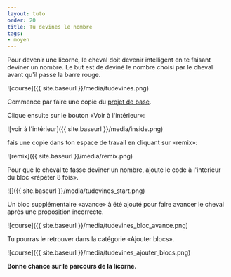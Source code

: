 ```yaml
---
layout: tuto
order: 20
title: Tu devines le nombre
tags:
- moyen
---
```


Pour devenir une licorne, le cheval doit devenir intelligent en te faisant deviner un nombre.
Le but est de deviné le nombre choisi par le cheval avant qu'il passe la barre rouge.

![course]({{ site.baseurl }}/media/tudevines.png)

Commence par faire une copie du [projet de base](https://scratch.mit.edu/projects/111400517/).

Clique ensuite sur le bouton «Voir à l'intérieur»:

![voir à l'intérieur]({{ site.baseurl }}/media/inside.png)

fais une copie dans ton espace de travail en cliquant sur «remix»:

![remix]({{ site.baseurl }}/media/remix.png)

Pour que le cheval te fasse deviner un nombre, ajoute le code à l'interieur du bloc «répéter 8 fois».

![]({{ site.baseurl }}/media/tudevines_start.png)

Un bloc supplémentaire «avance» à été ajouté pour faire avancer le cheval après une proposition incorrecte.

![course]({{ site.baseurl }}/media/tudevines_bloc_avance.png)

Tu pourras le retrouver dans la catégorie «Ajouter blocs».

![course]({{ site.baseurl }}/media/tudevines_ajouter_blocs.png)


**Bonne chance sur le parcours de la licorne.**
